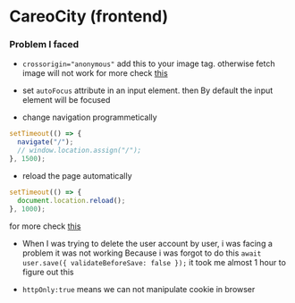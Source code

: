 # CareoCity (frontend)

### Problem I faced

- `crossorigin="anonymous"` add this to your image tag. otherwise fetch image will not work for more check [this](https://stackoverflow.com/questions/70695881/neterr-blocked-by-response-notsameoriginafterdefaultedtosameoriginbycoep-200)

- set `autoFocus` attribute in an input element. then By default the input element will be focused

- change navigation programmetically

```js
setTimeout(() => {
  navigate("/");
  // window.location.assign("/");
}, 1500);
```

- reload the page automatically

```js
setTimeout(() => {
  document.location.reload();
}, 1000);
```

for more check [this](https://www.freecodecamp.org/news/refresh-the-page-in-javascript-js-reload-window-tutorial/)

- When I was trying to delete the user account by user, i was facing a problem it was not working
  Because i was forgot to do this `await user.save({ validateBeforeSave: false });`
  it took me almost 1 hour to figure out this

- `httpOnly:true` means we can not manipulate cookie in browser
